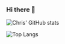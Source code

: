 ### Hi there 👋

![Chris' GitHub stats](https://github-readme-stats.vercel.app/api?username=0x0god&show_icons=true&theme=dark)

![Top Langs](https://github-readme-stats.vercel.app/api/top-langs/?username=0x0god&layout=compact&theme=dark)

<!--
**0x0god/0x0god** is a ✨ _special_ ✨ repository because its `README.md` (this file) appears on your GitHub profile.

Here are some ideas to get you started:

- 🔭 I’m currently working on ...
- 🌱 I’m currently learning ...
- 👯 I’m looking to collaborate on ...
- 🤔 I’m looking for help with ...
- 💬 Ask me about ...
- 📫 How to reach me: ...
- 😄 Pronouns: ...
- ⚡ Fun fact: ...
-->
